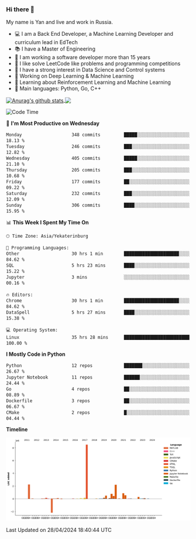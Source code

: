 ### Hi there 👋

My name is Yan and live and work in Russia.

- 💻 I am a Back End Developer, a Machine Learning Developer and curriculum lead in EdTech
- 📚 I have a Master of Engineering
- 🤔 I am working a software developer more than 15 years
- 🌱 I like solve LeetCode like problems and programming competitions
- 📝 I have a strong interest in Data Science and Control systems
- 🔭 Working on Deep Learning & Machine Learning
- 🌱 Learning about Reinforcement Learning and Machine Learning
- 🌟 Main languages: Python, Go, C++

<!--


**yanchick/yanchick** is a ✨ _special_ ✨ repository because its `README.md` (this file) appears on your GitHub profile.

Here are some ideas to get you started:

- I am a self taught Full Stack Developer and a Machine Learning Developer
- 🌱 I’m currently learning ...
- 👯 I’m looking to collaborate on ...
- 🤔 I’m looking for help with ...
- 💬 Ask me about ...
- 📫 How to reach me: ...
- 😄 Pronouns: ...
- ⚡ Fun fact: ...

-->


<a href="https://github.com/anuraghazra/github-readme-stats">
    <img align="center" src="https://github-readme-stats.vercel.app/api?username=yanchick&count_private=true" alt="Anurag's github stats" />
</a>
<a href="https://github.com/anuraghazra/github-readme-stats">
    <img align="center" src="https://github-readme-stats.vercel.app/api/top-langs/?username=yanchick&hide=javascript,html,CSS" />
</a>

<!--START_SECTION:waka-->
![Code Time](http://img.shields.io/badge/Code%20Time-1%2C837%20hrs%2040%20mins-blue)

📅 **I'm Most Productive on Wednesday** 

```text
Monday                   348 commits         █████░░░░░░░░░░░░░░░░░░░░   18.13 % 
Tuesday                  246 commits         ███░░░░░░░░░░░░░░░░░░░░░░   12.82 % 
Wednesday                405 commits         █████░░░░░░░░░░░░░░░░░░░░   21.10 % 
Thursday                 205 commits         ███░░░░░░░░░░░░░░░░░░░░░░   10.68 % 
Friday                   177 commits         ██░░░░░░░░░░░░░░░░░░░░░░░   09.22 % 
Saturday                 232 commits         ███░░░░░░░░░░░░░░░░░░░░░░   12.09 % 
Sunday                   306 commits         ████░░░░░░░░░░░░░░░░░░░░░   15.95 % 
```


📊 **This Week I Spent My Time On** 

```text
🕑︎ Time Zone: Asia/Yekaterinburg

💬 Programming Languages: 
Other                    30 hrs 1 min        █████████████████████░░░░   84.62 % 
SQL                      5 hrs 23 mins       ████░░░░░░░░░░░░░░░░░░░░░   15.22 % 
Jupyter                  3 mins              ░░░░░░░░░░░░░░░░░░░░░░░░░   00.16 % 

🔥 Editors: 
Chrome                   30 hrs 1 min        █████████████████████░░░░   84.62 % 
DataSpell                5 hrs 27 mins       ████░░░░░░░░░░░░░░░░░░░░░   15.38 % 

💻 Operating System: 
Linux                    35 hrs 28 mins      █████████████████████████   100.00 % 
```

**I Mostly Code in Python** 

```text
Python                   12 repos            ███████░░░░░░░░░░░░░░░░░░   26.67 % 
Jupyter Notebook         11 repos            ██████░░░░░░░░░░░░░░░░░░░   24.44 % 
Go                       4 repos             ██░░░░░░░░░░░░░░░░░░░░░░░   08.89 % 
Dockerfile               3 repos             ██░░░░░░░░░░░░░░░░░░░░░░░   06.67 % 
CMake                    2 repos             █░░░░░░░░░░░░░░░░░░░░░░░░   04.44 % 
```



**Timeline**

![Lines of Code chart](https://raw.githubusercontent.com/yanchick/yanchick/main/assets/bar_graph.png)


 Last Updated on 28/04/2024 18:40:44 UTC
<!--END_SECTION:waka-->

